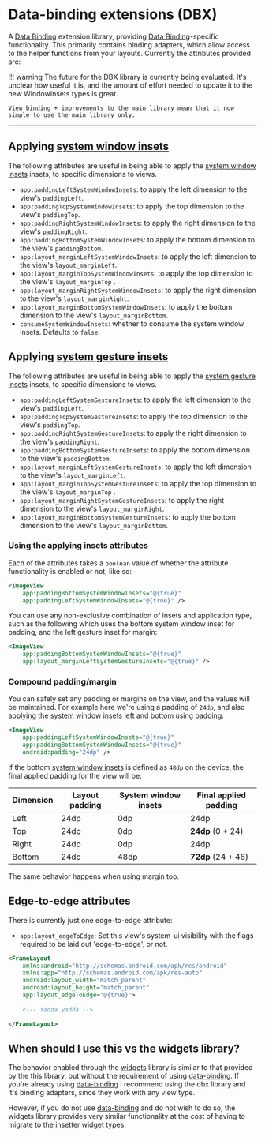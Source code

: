 # Data-binding extensions (DBX)

A [Data Binding][databinding] extension library, providing [Data Binding][databinding]-specific functionality.
This primarily contains binding adapters, which allow access to the helper functions from your layouts.
Currently the attributes provided are:

!!! warning
    The future for the DBX library is currently being evaluated. It's unclear how useful it is,
    and the amount of effort needed to update it to the new WindowInsets types is great.

    View binding + improvements to the main library mean that it now simple to use the main library only.

---

## Applying [system window insets][swi]
The following attributes are useful in being able to apply the [system window insets][swi] insets,
to specific dimensions to views.

 * `app:paddingLeftSystemWindowInsets`: to apply the left dimension to the view's `paddingLeft`.
 * `app:paddingTopSystemWindowInsets`: to apply the top dimension to the view's `paddingTop`.
 * `app:paddingRightSystemWindowInsets`: to apply the right dimension to the view's `paddingRight`.
 * `app:paddingBottomSystemWindowInsets`: to apply the bottom dimension to the view's `paddingBottom`.
 * `app:layout_marginLeftSystemWindowInsets`: to apply the left dimension to the view's `layout_marginLeft`.
 * `app:layout_marginTopSystemWindowInsets`: to apply the top dimension to the view's `layout_marginTop` .
 * `app:layout_marginRightSystemWindowInsets`: to apply the right dimension to the view's `layout_marginRight`.
 * `app:layout_marginBottomSystemWindowInsets`: to apply the bottom dimension to the view's `layout_marginBottom`.
 * `consumeSystemWindowInsets`: whether to consume the system window insets. Defaults to `false`.

## Applying [system gesture insets][sgi]
The following attributes are useful in being able to apply the [system gesture insets][sgi] insets,
to specific dimensions to views.

 * `app:paddingLeftSystemGestureInsets`: to apply the left dimension to the view's `paddingLeft`.
 * `app:paddingTopSystemGestureInsets`: to apply the top dimension to the view's `paddingTop`.
 * `app:paddingRightSystemGestureInsets`: to apply the right dimension to the view's `paddingRight`.
 * `app:paddingBottomSystemGestureInsets`: to apply the bottom dimension to the view's `paddingBottom`.
 * `app:layout_marginLeftSystemGestureInsets`: to apply the left dimension to the view's `layout_marginLeft`.
 * `app:layout_marginTopSystemGestureInsets`: to apply the top dimension to the view's `layout_marginTop` .
 * `app:layout_marginRightSystemGestureInsets`: to apply the right dimension to the view's `layout_marginRight`.
 * `app:layout_marginBottomSystemGestureInsets`: to apply the bottom dimension to the view's `layout_marginBottom`.
 
### Using the applying insets attributes

Each of the attributes takes a `boolean` value of whether the attribute functionality is enabled or not,
like so:

``` xml
<ImageView
    app:paddingBottomSystemWindowInsets="@{true}"
    app:paddingLeftSystemWindowInsets="@{true}" />
```

You can use any non-exclusive combination of insets and application type, such as the following
which uses the bottom system window inset for padding, and the left gesture inset for margin:

``` xml
<ImageView
    app:paddingBottomSystemWindowInsets="@{true}"
    app:layout_marginLeftSystemGestureInsets="@{true}" />
```

### Compound padding/margin

You can safely set any padding or margins on the view, and the values will be maintained.
For example here we're using a padding of `24dp`, and also applying the
[system window insets][swi] left and bottom using padding:

``` xml
<ImageView
    app:paddingLeftSystemWindowInsets="@{true}"
    app:paddingBottomSystemWindowInsets="@{true}"
    android:padding="24dp" />
```

If the bottom [system window insets][swi] is defined as `48dp` on the device, the final
applied padding for the view will be:

| Dimension     | Layout padding | System window insets | Final applied padding |
| ------------- | -------------- | -------------------- | --------------------- |
| Left          | 24dp           | 0dp                  | 24dp                  |
| Top           | 24dp           | 0dp                  | **24dp** (0 + 24)     |
| Right         | 24dp           | 0dp                  | 24dp                  |
| Bottom        | 24dp           | 48dp                 | **72dp** (24 + 48)    |

The same behavior happens when using margin too.

## Edge-to-edge attributes
There is currently just one edge-to-edge attribute:

 * `app:layout_edgeToEdge`: Set this view's system-ui visibility with the flags required to be laid out 'edge-to-edge', or not.
 
``` xml
<FrameLayout
    xmlns:android="http://schemas.android.com/apk/res/android"
    xmlns:app="http://schemas.android.com/apk/res-auto"
    android:layout_width="match_parent"
    android:layout_height="match_parent"
    app:layout_edgeToEdge="@{true}">
    
    <!-- Yadda yadda -->

</FrameLayout>
```

## When should I use this vs the widgets library?

The behavior enabled through the [widgets](../widgets) library is similar to that provided by 
the this library, but without the requirement of using [data-binding][databinding].
If you're already using [data-binding][databinding] I recommend using the dbx library and it's
binding adapters, since they work with any view type.

However, if you do not use [data-binding][databinding] and do not wish to do so, the widgets library
provides very similar functionality at the cost of having to migrate to the insetter widget types.

 [databinding]: https://developer.android.com/topic/libraries/data-binding
 [cl]: https://developer.android.com/reference/androidx/constraintlayout/widget/ConstraintLayout.html
 [swi]: https://developer.android.com/reference/androidx/core/view/WindowInsetsCompat.html#getSystemWindowInsets()
 [sgi]: https://developer.android.com/reference/androidx/core/view/WindowInsetsCompat.html#getSystemGestureInsets()